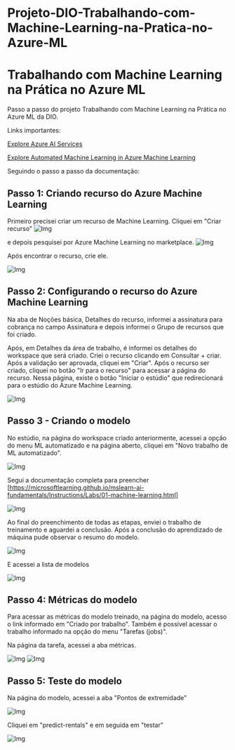 ﻿# Projeto-DIO-Trabalhando-com-Machine-Learning-na-Pratica-no-Azure-ML

# Trabalhando com Machine Learning na Prática no Azure ML

Passo a passo do projeto Trabalhando com Machine Learning na Prática no Azure ML da DIO.

Links importantes:

[Explore Azure AI Services](https://microsoftlearning.github.io/mslearn-ai-fundamentals/Instructions/Labs/02-content-safety.html)

[Explore Automated Machine Learning in Azure Machine Learning](https://microsoftlearning.github.io/mslearn-ai-fundamentals/Instructions/Labs/01-machine-learning.html)

Seguindo o passo a passo da documentação:

## Passo 1: Criando recurso do Azure Machine Learning

Primeiro precisei criar um recurso de Machine Learning. 
Cliquei em "Criar recurso" 
![Img](/01.png)

e depois pesquisei por Azure Machine Learning no marketplace. 
![Img](/02.png)

Após encontrar o recurso, crie ele.

![Img](/03.png)

## Passo 2: Configurando o recurso do Azure Machine Learning

Na aba de Noções básica, Detalhes do recurso, informei a assinatura para cobrança no campo Assinatura e depois informei o Grupo de recursos que foi criado.

Após, em Detalhes da área de trabalho, é informei os detalhes do workspace que será criado. 
Criei o recurso clicando em Consultar + criar. Após a validação ser aprovada, cliquei em "Criar".
Após o recurso ser criado, cliquei no botão "Ir para o recurso" para acessar a página do recurso.
Nessa página, existe o botão "Iniciar o estúdio" que redirecionará para o estúdio do Azure Machine Learning.

![Img](/04.png)

## Passo 3 - Criando o modelo

No estúdio, na página do workspace criado anteriormente, acessei a opção do menu ML automatizado e na página aberto, cliquei em "Novo trabalho de ML automatizado".

![Img](/05.png)

Segui a documentação completa para preencher
 [https://microsoftlearning.github.io/mslearn-ai-fundamentals/Instructions/Labs/01-machine-learning.html]

![Img](/06.png)

Ao final do preenchimento de todas as etapas, enviei o trabalho de treinamento e aguardei a conclusão.
Após a conclusão do aprendizado de máquina pude observar o resumo do modelo.

![Img](/07.png)

E acessei a lista de modelos

![Img](/08.png)


## Passo 4: Métricas do modelo

Para acessar as métricas do modelo treinado, na página do modelo, acesso o link informado em "Criado por trabalho". Também é possível acessar o trabalho informado na opção do menu "Tarefas (jobs)".

Na página da tarefa, acessei a aba métricas.

![Img](/09.png)
![Img](/10.png)

## Passo 5: Teste do modelo

Na página do modelo, acessei a aba "Pontos de extremidade" 

![Img](/11.png)

Cliquei em "predict-rentals" e em seguida em "testar"

![Img](/12.png)

